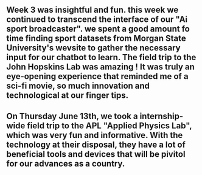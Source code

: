 Week 3 was insightful and fun. this week we continued to transcend the interface of our "Ai sport broadcaster". we spent a good amount fo time finding sport datasets from Morgan State University's wevsite to gather the necessary input for our chatbot to learn. The field trip to the John Hopskins Lab was amazing ! It was truly an eye-opening experience that reminded me of a sci-fi movie, so much innovation and technological at our finger tips. 
--
On Thursday June 13th, we took a internship-wide field trip to the APL "Applied Physics Lab", which was very fun and informative. With the technology at their disposal, they have a lot of beneficial tools and devices that will be pivitol for our advances as a country.
--
